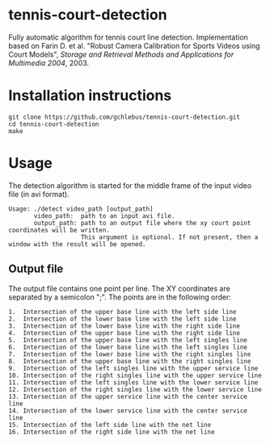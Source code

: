 # tennis-court-detection

Fully automatic algorithm for tennis court line detection. Implementation based on Farin
D. et al. "Robust Camera Calibration for Sports Videos using Court Models", *Storage and
Retrieval Methods and Applications for Multimedia 2004*, 2003.


# Installation instructions

```
git clone https://github.com/gchlebus/tennis-court-detection.git
cd tennis-court-detection
make
```

# Usage

The detection algorithm is started for the middle frame of the input video file (in avi
format).

```
Usage: ./detect video_path [output_path]
       video_path:  path to an input avi file.
       output_path: path to an output file where the xy court point coordinates will be written.
                    This argument is optional. If not present, then a window with the result will be opened.
```

## Output file

The output file contains one point per line. The XY coordinates are separated by a
semicolon ";".  The points are in the following order:

```
1.  Intersection of the upper base line with the left side line
2.  Intersection of the lower base line with the left side line
3.  Intersection of the lower base line with the right side line
4.  Intersection of the upper base line with the right side line
5.  Intersection of the upper base line with the left singles line
6.  Intersection of the lower base line with the left singles line
7.  Intersection of the lower base line with the right singles line
8.  Intersection of the upper base line with the right singles line
9.  Intersection of the left singles line with the upper service line
10. Intersection of the right singles line with the upper service line
11. Intersection of the left singles line with the lower service line
12. Intersection of the right singles line with the lower service line
13. Intersection of the upper service line with the center service line
14. Intersection of the lower service line with the center service line
15. Intersection of the left side line with the net line
16. Intersection of the right side line with the net line
```

